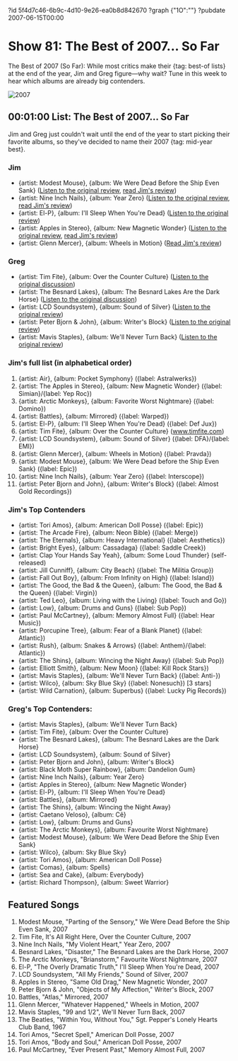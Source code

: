 ?id 5f4d7c46-6b9c-4d10-9e26-ea0b8d842670
?graph {"1O":""}
?pubdate 2007-06-15T00:00

# Show 81: The Best of 2007... So Far
The Best of 2007 (So Far): While most critics make their {tag: best-of lists} at the end of the year, Jim and Greg figure—why wait? Tune in this week to hear which albums are already big contenders.

![2007](https://static.soundopinions.org/images/2007/2007-1.jpg)

## 00:01:00 List: The Best of 2007... So Far

Jim and Greg just couldn't wait until the end of the year to start picking their favorite albums, so they've decided to name their 2007 {tag: mid-year best}.

### Jim
- {artist: Modest Mouse}, {album: We Were Dead Before the Ship Even Sank} ([Listen to the original review](/show/68/), [read Jim's review](http://www.jimdero.com/News2007/ModestMouse.htm))
- {artist: Nine Inch Nails}, {album: Year Zero} ([Listen to the original review](/show/72/), [read Jim's review](http://www.jimdero.com/News2007/Nineinchnails.htm))
- {artist: El-P}, {album: I'll Sleep When You're Dead} ([Listen to the original review](/show/75/))
- {artist: Apples in Stereo}, {album: New Magnetic Wonder} ([Listen to the original review](/show/70/), [read Jim's review](http://www.jimdero.com/News2007/ApplesinStereo.htm))
- {artist: Glenn Mercer}, {album: Wheels in Motion} ([Read Jim's review](http://www.jimdero.com/News2007/SpinControlJune3.htm))

### Greg
- {artist: Tim Fite}, {album: Over the Counter Culture} ([Listen to the original discussion](http://www.soundopinions.com/shownotes/2007/022307/shownotes.html))
- {artist: The Besnard Lakes}, {album: The Besnard Lakes Are the Dark Horse} ([Listen to the original discussion](/show/69/))
- {artist: LCD Soundsystem}, {album: Sound of Silver} ([Listen to the original review](/show/68/))
- {artist: Peter Bjorn & John}, {album: Writer's Block} ([Listen to the original review](/show/65/))
- {artist: Mavis Staples}, {album: We'll Never Turn Back} ([Listen to the original review](/show/75/))

### Jim's full list (in alphabetical order)
1. {artist: Air}, {album: Pocket Symphony} ({label: Astralwerks})
2. {artist: The Apples in Stereo}, {album: New Magnetic Wonder} ({label: Simian}/{label: Yep Roc})
3. {artist: Arctic Monkeys}, {album: Favorite Worst Nightmare} ({label: Domino})
4. {artist: Battles}, {album: Mirrored} ({label: Warped})
4. {artist: El-P}, {album: I'll Sleep When You're Dead} ({label: Def Jux})
5. {artist: Tim Fite}, {album: Over the Counter Culture} (www.timfite.com)
6. {artist: LCD Soundsystem}, {album: Sound of Silver} ({label: DFA}/{label: EMI})
7. {artist: Glenn Mercer}, {album: Wheels in Motion} ({label: Pravda})
8. {artist: Modest Mouse}, {album: We Were Dead before the Ship Even Sank} ({label: Epic})
9. {artist: Nine Inch Nails}, {album: Year Zero} ({label: Interscope})
10. {artist: Peter Bjorn and John}, {album: Writer's Block} ({label: Almost Gold Recordings})

### Jim's Top Contenders
- {artist: Tori Amos}, {album: American Doll Posse} ({label: Epic})
- {artist: The Arcade Fire}, {album: Neon Bible} ({label: Merge})
- {artist: The Eternals}, {album: Heavy International} ({label: Aesthetics})
- {artist: Bright Eyes}, {album: Cassadaga} ({label: Saddle Creek})
- {artist: Clap Your Hands Say Yeah}, {album: Some Loud Thunder} (self-released)
- {artist: Jill Cunniff}, {album: City Beach} ({label: The Militia Group})
- {artist: Fall Out Boy}, {album: From Infinity on High} ({label: Island})
- {artist: The Good, the Bad & the Queen}, {album: The Good, the Bad & the Queen} ({label: Virgin})
- {artist: Ted Leo}, {album: Living with the Living} ({label: Touch and Go})
- {artist: Low}, {album: Drums and Guns} ({label: Sub Pop})
- {artist: Paul McCartney}, {album: Memory Almost Full} ({label: Hear Music})
- {artist: Porcupine Tree}, {album: Fear of a Blank Planet} ({label: Atlantic})
- {artist: Rush}, {album: Snakes & Arrows} ({label: Anthem}/{label: Atlantic})
- {artist: The Shins}, {album: Wincing the Night Away} ({label: Sub Pop})
- {artist: Elliott Smith}, {album: New Moon} ({label: Kill Rock Stars})
- {artist: Mavis Staples}, {album: We'll Never Turn Back} ({label: Anti-})
- {artist: Wilco}, {album: Sky Blue Sky} ({label: Nonesuch}) [3 stars]
- {artist: Wild Carnation}, {album: Superbus} ({label: Lucky Pig Records})


### Greg's Top Contenders:
- {artist: Mavis Staples}, {album: We'll Never Turn Back}
- {artist: Tim Fite}, {album: Over the Counter Culture}
- {artist: The Besnard Lakes}, {album: The Besnard Lakes are the Dark Horse}
- {artist: LCD Soundsystem}, {album: Sound of Silver}
- {artist: Peter Bjorn and John}, {album: Writer's Block}
- {artist: Black Moth Super Rainbow}, {album: Dandelion Gum}
- {artist: Nine Inch Nails}, {album: Year Zero}
- {artist: Apples in Stereo}, {album: New Magnetic Wonder}
- {artist: El-P}, {album: I'll Sleep When You're Dead}
- {artist: Battles}, {album: Mirrored}
- {artist: The Shins}, {album: Wincing the Night Away}
- {artist: Caetano Veloso}, {album: Cê}
- {artist: Low}, {album: Drums and Guns}
- {artist: The Arctic Monkeys}, {album: Favourite Worst Nightmare}
- {artist: Modest Mouse}, {album: We Were Dead Before the Ship Even Sank}
- {artist: Wilco}, {album: Sky Blue Sky}
- {artist: Tori Amos}, {album: American Doll Posse}
- {artist: Comas}, {album: Spells}
- {artist: Sea and Cake}, {album: Everybody}
- {artist: Richard Thompson}, {album: Sweet Warrior}

## Featured Songs
1. Modest Mouse, "Parting of the Sensory," We Were Dead Before the Ship Even Sank, 2007
2. Tim Fite, It's All Right Here, Over the Counter Culture, 2007
3. Nine Inch Nails, "My Violent Heart," Year Zero, 2007
4. Besnard Lakes, "Disaster," The Besnard Lakes are the Dark Horse, 2007
5. The Arctic Monkeys, "Brianstorm," Favourite Worst Nightmare, 2007
6. El-P, "The Overly Dramatic Truth," I'll Sleep When You're Dead, 2007
7. LCD Soundsystem, "All My Friends," Sound of Silver, 2007
8. Apples in Stereo, "Same Old Drag," New Magnetic Wonder, 2007
9. Peter Bjorn & John, "Objects of My Affection," Writer's Block, 2007
10. Battles, "Atlas," Mirrored, 2007
11. Glenn Mercer, "Whatever Happened," Wheels in Motion, 2007
12. Mavis Staples, "99 and 1/2", We'll Never Turn Back, 2007
13. The Beatles, "Within You, Without You," Sgt. Pepper's Lonely Hearts Club Band, 1967
14. Tori Amos, "Secret Spell," American Doll Posse, 2007
15. Tori Amos, "Body and Soul," American Doll Posse, 2007
16. Paul McCartney, "Ever Present Past," Memory Almost Full, 2007